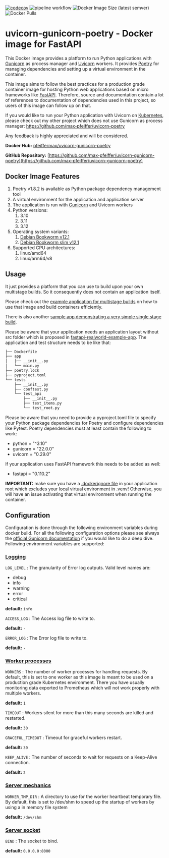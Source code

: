[![codecov](https://codecov.io/gh/max-pfeiffer/uvicorn-gunicorn-poetry/graph/badge.svg?token=ZRUKVNP3I5)](https://codecov.io/gh/max-pfeiffer/uvicorn-gunicorn-poetry)
![pipeline workflow](https://github.com/max-pfeiffer/uvicorn-gunicorn-poetry/actions/workflows/pipeline.yml/badge.svg)
![Docker Image Size (latest semver)](https://img.shields.io/docker/image-size/pfeiffermax/uvicorn-gunicorn-poetry?sort=semver)
![Docker Pulls](https://img.shields.io/docker/pulls/pfeiffermax/uvicorn-gunicorn-poetry)
# uvicorn-gunicorn-poetry - Docker image for FastAPI
This Docker image provides a platform to run Python applications with [Gunicorn](https://gunicorn.org) as process manager and
[Uvicorn](https://www.uvicorn.org/) workers.
It provides [Poetry](https://python-poetry.org/) for managing dependencies and setting up a virtual environment in the container.

This image aims to follow the best practices for a production grade container image for hosting Python web applications based
on micro frameworks like [FastAPI](https://fastapi.tiangolo.com/).
Therefore, source and documentation contain a lot of references to documentation of dependencies used in this project, so users
of this image can follow up on that.

If you would like to run your Python application with Uvicorn on [Kubernetes](https://kubernetes.io/), please check out my other project which does not use
Gunicorn as process manager: https://github.com/max-pfeiffer/uvicorn-poetry

Any feedback is highly appreciated and will be considered.  

**Docker Hub:** [pfeiffermax/uvicorn-gunicorn-poetry](https://hub.docker.com/r/pfeiffermax/uvicorn-gunicorn-poetry)

**GitHub Repository:** [https://github.com/max-pfeiffer/uvicorn-gunicorn-poetry](https://github.com/max-pfeiffer/uvicorn-gunicorn-poetry)

## Docker Image Features
1. Poetry v1.8.2 is available as Python package dependency management tool
2. A virtual environment for the application and application server
3. The application is run with [Gunicorn](https://gunicorn.org/) and Uvicorn workers
4. Python versions:
    1. 3.10
    2. 3.11
    3. 3.12
5. Operating system variants:
    1. [Debian Bookworm v12.1](https://www.debian.org/releases/bookworm/)
    2. [Debian Bookworm slim v12.1](https://www.debian.org/releases/bookworm/)
6. Supported CPU architectures:    
   1. linux/amd64
   2. linux/arm64/v8

## Usage
It just provides a platform that you can use to build upon your own multistage builds. So it consequently does not contain an
application itself.

Please check out the [example application for multistage builds](https://github.com/max-pfeiffer/uvicorn-gunicorn-poetry/tree/master/examples/fast_api_multistage_build)
on how to use that image and build containers efficiently.

There is also another [sample app demonstrating a very simple single stage build](https://github.com/max-pfeiffer/uvicorn-gunicorn-poetry/tree/main/examples/fast_api_singlestage_build).

Please be aware that your application needs an application layout without src folder which is proposed in
[fastapi-realworld-example-app](https://github.com/nsidnev/fastapi-realworld-example-app).
The application and test structure needs to be like that:
```bash
├── Dockerfile
├── app
│   ├── __init__.py
│   └── main.py
├── poetry.lock
├── pyproject.toml
└── tests
    ├── __init__.py
    ├── conftest.py
    └── test_api
        ├── __init__.py
        ├── test_items.py
        └── test_root.py
```
Please be aware that you need to provide a pyproject.toml file to specify your Python package dependencies for Poetry and configure
dependencies like Pytest. Poetry dependencies must at least contain the following to work:
* python = "^3.10"
* gunicorn = "22.0.0"
* uvicorn = "0.29.0"

If your application uses FastAPI framework this needs to be added as well:
* fastapi = "0.110.2"

**IMPORTANT:** make sure you have a [.dockerignore file](https://github.com/max-pfeiffer/uvicorn-gunicorn-poetry/blob/master/examples/fast_api_multistage_build/.dockerignore)
in your application root which excludes your local virtual environment in .venv! Otherwise, you will have an issue activating that virtual
environment when running the container.

## Configuration
Configuration is done through the following environment variables during docker build.
For all the following configuration options please see always the
[official Gunicorn documentation](https://docs.gunicorn.org/en/stable/settings.html)
if you would like to do a deep dive. Following environment variables are supported:

### [Logging](https://docs.gunicorn.org/en/stable/settings.html#logging)
`LOG_LEVEL` : The granularity of Error log outputs. Valid level names are:
* debug
* info
* warning
* error
* critical
 
**default:** `info`

`ACCESS_LOG` : The Access log file to write to.

**default:** `-`

`ERROR_LOG` : The Error log file to write to.  

**default:** `-`

### [Worker processes](https://docs.gunicorn.org/en/stable/settings.html#worker-processes)
`WORKERS` : The number of worker processes for handling requests. By default, this is set to one
worker as this image is meant to be used on a production grade Kubernetes environment. There you
have usually monitoring data exported to Prometheus which will not work properly with multiple workers.   

**default:** `1`

`TIMEOUT` : Workers silent for more than this many seconds are killed and restarted.

**default:** `30`

`GRACEFUL_TIMEOUT` : Timeout for graceful workers restart.

**default:** `30`

`KEEP_ALIVE` : The number of seconds to wait for requests on a Keep-Alive connection.

**default:** `2`

### [Server mechanics](https://docs.gunicorn.org/en/stable/settings.html?highlight=worker_tmp_dir#worker-tmp-dir)
`WORKER_TMP_DIR` : A directory to use for the worker heartbeat temporary file.
By default, this is set to /dev/shm to speed up the startup of workers by using a in memory file system

**default:** `/dev/shm`

### [Server socket](https://docs.gunicorn.org/en/stable/settings.html?highlight=bind#bind)
`BIND` : The socket to bind.

**default:** `0.0.0.0:8000`
